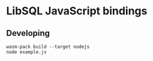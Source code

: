 # LibSQL JavaScript bindings

## Developing

```console
wasm-pack build --target nodejs
node example.js
```
